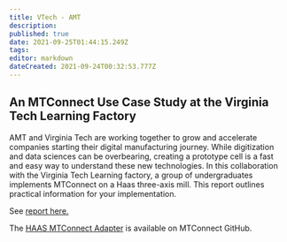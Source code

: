 ```yaml
---
title: VTech - AMT
description: 
published: true
date: 2021-09-25T01:44:15.249Z
tags: 
editor: markdown
dateCreated: 2021-09-24T00:32:53.777Z
---
```


## An MTConnect Use Case Study at the Virginia Tech Learning Factory

AMT and Virginia Tech are working together to grow and accelerate
companies starting their digital manufacturing journey. While
digitization and data sciences can be overbearing, creating a prototype
cell is a fast and easy way to understand these new technologies. In
this collaboration with the Virginia Tech Learning factory, a group of
undergraduates implements MTConnect on a Haas three-axis mill. This
report outlines practical information for your implementation.

See [report here.](/pdfs/a64257_8c97bb5ab38c4e1098ebf61cf6f32dd0.pdf)

The [HAAS MTConnect
Adapter](https://github.com/mtconnect/vtech-learningfactory-haas-adapter)
is available on MTConnect GitHub.